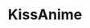 ---
title: KissAnime
crosslinks:
- ShadowBan
- youtubefactsbot
- KissCartoon
- anYme
- megalinks
- torrents
- totallynotrobots
- Piracy
- NetflixViaVPN
- technology
- KissAnimeEssentials
- uBlockOrigin
- tmsbmeta
- anime
- privacy
- Roboragi
- Animesuggest
- AskReddit
- sysadmin
- anyme
---